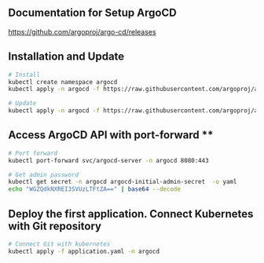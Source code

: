 ## Documentation for Setup ArgoCD
https://github.com/argoproj/argo-cd/releases

## Installation and Update
```bash
# Install
kubectl create namespace argocd
kubectl apply -n argocd -f https://raw.githubusercontent.com/argoproj/argo-cd/v2.3.7/manifests/install.yaml

# Update
kubectl apply -n argocd -f https://raw.githubusercontent.com/argoproj/argo-cd/v2.4.8/manifests/install.yaml
```

## Access ArgoCD API with port-forward **
````bash
# Port forward
kubectl port-forward svc/argocd-server -n argocd 8080:443

# Get admin password
kubectl get secret -n argocd argocd-initial-admin-secret  -o yaml
echo "WGZQdkNXREI3SVUzLTFtZA==" | base64 --decode
````

## Deploy the first application. Connect Kubernetes with Git repository
```bash
# Connect Git with kubernetes
kubectl apply -f application.yaml -n argocd
```
